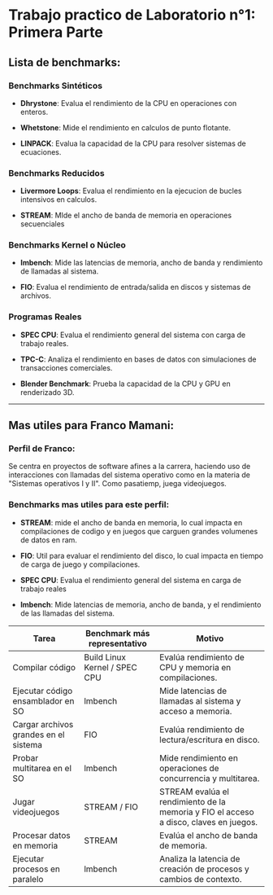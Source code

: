 # Trabajo practico de Laboratorio n°1: Primera Parte
## Lista de benchmarks:

### Benchmarks Sintéticos
* **Dhrystone**: Evalua el rendimiento de la CPU en operaciones con enteros.

* **Whetstone**: Mide el rendimiento en calculos de punto flotante.

* **LINPACK**: Evalua la capacidad de la CPU para resolver sistemas de ecuaciones.

### Benchmarks Reducidos
* **Livermore Loops**: Evalua el rendimiento en la ejecucion de bucles intensivos en calculos. 

* **STREAM**: MIde el ancho de banda de memoria en operaciones secuenciales 

### Benchmarks Kernel o Núcleo
* **Imbench**: Mide las latencias de memoria, ancho de banda y rendimiento de llamadas al sistema.

* **FIO**: Evalua el rendimiento de entrada/salida en discos y sistemas de archivos.

### Programas Reales
* **SPEC CPU**: Evalua el rendimiento general del sistema con carga de trabajo reales.

* **TPC-C**: Analiza el rendimiento en bases de datos con simulaciones de transacciones comerciales.

* **Blender Benchmark**: Prueba la capacidad de la CPU y GPU en renderizado 3D.
---
## Mas utiles para Franco Mamani:

### Perfil de Franco:
Se centra en proyectos de software afines a la carrera, haciendo uso de interacciones con llamadas del sistema operativo como en la materia de "Sistemas operativos I y II". Como pasatiemp, juega videojuegos.

### Benchmarks mas utiles para este perfil:

* **STREAM**: mide el ancho de banda en memoria, lo cual impacta en compilaciones de codigo y en juegos que carguen grandes volumenes de datos en ram.

* **FIO**: Util para evaluar el rendimiento del disco, lo cual impacta en tiempo de carga de juego y compilaciones.

* **SPEC CPU**: Evalua el rendimiento general del sistema en carga de trabajo reales

* **lmbench**: Mide latencias de memoria, ancho de banda, y el rendimiento de las llamadas del sistema.

| **Tarea**                               | **Benchmark más representativo**     | **Motivo** |
|-----------------------------------------|-------------------------------------|------------|
| Compilar código                         | Build Linux Kernel / SPEC CPU      | Evalúa rendimiento de CPU y memoria en compilaciones. |
| Ejecutar código ensamblador en SO       | lmbench                            | Mide latencias de llamadas al sistema y acceso a memoria. |
| Cargar archivos grandes en el sistema   | FIO                                | Evalúa rendimiento de lectura/escritura en disco. |
| Probar multitarea en el SO              | lmbench                            | Mide rendimiento en operaciones de concurrencia y multitarea. |
| Jugar videojuegos                       | STREAM / FIO                       | STREAM evalúa el rendimiento de la memoria y FIO el acceso a disco, claves en juegos. |
| Procesar datos en memoria               | STREAM                             | Evalúa el ancho de banda de memoria. |
| Ejecutar procesos en paralelo           | lmbench                            | Analiza la latencia de creación de procesos y cambios de contexto. |
